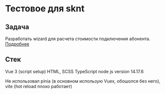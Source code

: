 # Тестовое для sknt

## Задача
Разработать wizard для расчета стоимости подключения абонента.  
[Подробнее](https://skynet.ru/job/frontend/vue/)

## Стек
Vue 3 (script setup)
HTML, SCSS
TypeScript
node js version 14.17.6

Не использовал pinia (в основном использую Vuex, обошолся без него), vite (hot reload плохо работает)
